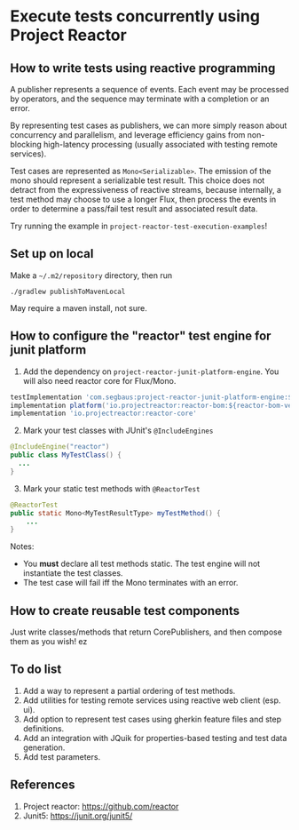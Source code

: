 # Execute tests concurrently using Project Reactor

## How to write tests using reactive programming
A publisher represents a sequence of events. Each event may be processed by operators, and the sequence
may terminate with a completion or an error.

By representing test cases as publishers,
we can more simply reason about concurrency and parallelism, and leverage efficiency gains
from non-blocking high-latency processing (usually associated with testing remote services).

Test cases are represented as `Mono<Serializable>`. The emission of the mono should
represent a serializable test result. This choice does not detract from the expressiveness of 
reactive streams, because internally, a test method may choose to use a longer Flux, then process
the events in order to determine a pass/fail test result and associated result data.

Try running the example in `project-reactor-test-execution-examples`! 

## Set up on local
Make a `~/.m2/repository` directory, then run
```shell
./gradlew publishToMavenLocal
```

May require a maven install, not sure.

## How to configure the "reactor" test engine for junit platform
1. Add the dependency on `project-reactor-junit-platform-engine`. You will also need reactor core for Flux/Mono.
```groovy
testImplementation 'com.segbaus:project-reactor-junit-platform-engine:${reactor-test-engine-version}'
implementation platform('io.projectreactor:reactor-bom:${reactor-bom-version}')
implementation 'io.projectreactor:reactor-core'
```
2. Mark your test classes with JUnit's `@IncludeEngines`
```java
@IncludeEngine("reactor")
public class MyTestClass() {
  ...
}
```
3. Mark your static test methods with `@ReactorTest`
```java
@ReactorTest
public static Mono<MyTestResultType> myTestMethod() {
    ...
}
```

Notes:
- You **must** declare all test methods static. The test engine will not instantiate the test classes.
- The test case will fail iff the Mono terminates with an error.

## How to create reusable test components

Just write classes/methods that return CorePublishers, and then compose them as you wish! ez

## To do list

1. Add a way to represent a partial ordering of test methods.
2. Add utilities for testing remote services using reactive web client (esp. ui).
3. Add option to represent test cases using gherkin feature files and step definitions.
4. Add an integration with JQuik for properties-based testing and test data generation.
5. Add test parameters.

## References

1. Project reactor: https://github.com/reactor
2. Junit5: https://junit.org/junit5/
